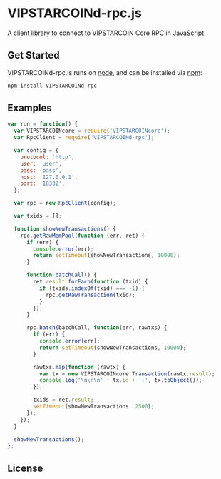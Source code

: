 VIPSTARCOINd-rpc.js
===============

A client library to connect to VIPSTARCOIN Core RPC in JavaScript.

## Get Started

VIPSTARCOINd-rpc.js runs on [node](http://nodejs.org/), and can be installed via [npm](https://npmjs.org/):

```bash
npm install VIPSTARCOINd-rpc
```

## Examples

```javascript
var run = function() {
  var VIPSTARCOINcore = require('VIPSTARCOINcore');
  var RpcClient = require('VIPSTARCOINd-rpc');

  var config = {
    protocol: 'http',
    user: 'user',
    pass: 'pass',
    host: '127.0.0.1',
    port: '18332',
  };

  var rpc = new RpcClient(config);

  var txids = [];

  function showNewTransactions() {
    rpc.getRawMemPool(function (err, ret) {
      if (err) {
        console.error(err);
        return setTimeout(showNewTransactions, 10000);
      }

      function batchCall() {
        ret.result.forEach(function (txid) {
          if (txids.indexOf(txid) === -1) {
            rpc.getRawTransaction(txid);
          }
        });
      }

      rpc.batch(batchCall, function(err, rawtxs) {
        if (err) {
          console.error(err);
          return setTimeout(showNewTransactions, 10000);
        }

        rawtxs.map(function (rawtx) {
          var tx = new VIPSTARCOINcore.Transaction(rawtx.result);
          console.log('\n\n\n' + tx.id + ':', tx.toObject());
        });

        txids = ret.result;
        setTimeout(showNewTransactions, 2500);
      });
    });
  }

  showNewTransactions();
};
```

## License

